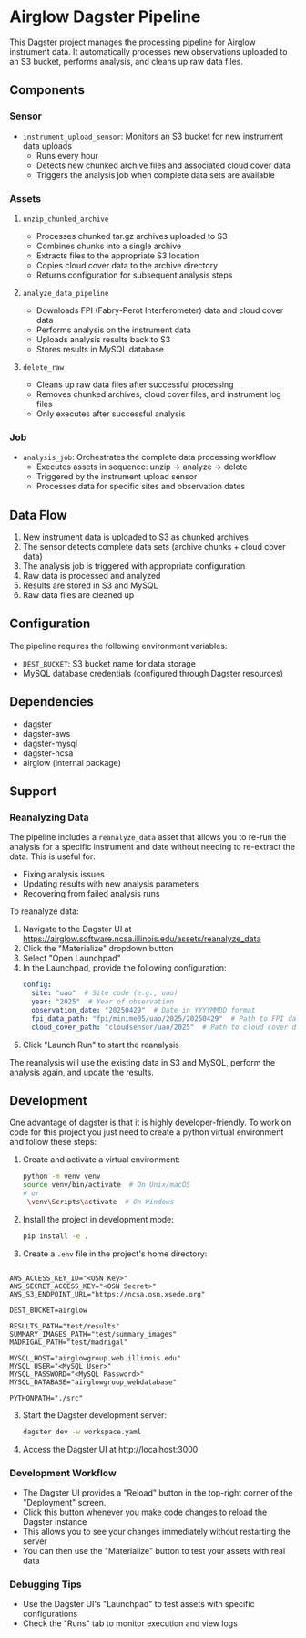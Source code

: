 # Airglow Dagster Pipeline

This Dagster project manages the processing pipeline for Airglow instrument data. It automatically processes new observations uploaded to an S3 bucket, performs analysis, and cleans up raw data files.

## Components

### Sensor
- `instrument_upload_sensor`: Monitors an S3 bucket for new instrument data uploads
  - Runs every hour
  - Detects new chunked archive files and associated cloud cover data
  - Triggers the analysis job when complete data sets are available

### Assets
1. `unzip_chunked_archive`
   - Processes chunked tar.gz archives uploaded to S3
   - Combines chunks into a single archive
   - Extracts files to the appropriate S3 location
   - Copies cloud cover data to the archive directory
   - Returns configuration for subsequent analysis steps

2. `analyze_data_pipeline`
   - Downloads FPI (Fabry-Perot Interferometer) data and cloud cover data
   - Performs analysis on the instrument data
   - Uploads analysis results back to S3
   - Stores results in MySQL database

3. `delete_raw`
   - Cleans up raw data files after successful processing
   - Removes chunked archives, cloud cover files, and instrument log files
   - Only executes after successful analysis

### Job
- `analysis_job`: Orchestrates the complete data processing workflow
  - Executes assets in sequence: unzip → analyze → delete
  - Triggered by the instrument upload sensor
  - Processes data for specific sites and observation dates

## Data Flow
1. New instrument data is uploaded to S3 as chunked archives
2. The sensor detects complete data sets (archive chunks + cloud cover data)
3. The analysis job is triggered with appropriate configuration
4. Raw data is processed and analyzed
5. Results are stored in S3 and MySQL
6. Raw data files are cleaned up

## Configuration
The pipeline requires the following environment variables:
- `DEST_BUCKET`: S3 bucket name for data storage
- MySQL database credentials (configured through Dagster resources)

## Dependencies
- dagster
- dagster-aws
- dagster-mysql
- dagster-ncsa
- airglow (internal package)

## Support

### Reanalyzing Data
The pipeline includes a `reanalyze_data` asset that allows you to re-run the analysis for a specific instrument and date without needing to re-extract the data. This is useful for:
- Fixing analysis issues
- Updating results with new analysis parameters
- Recovering from failed analysis runs

To reanalyze data:

1. Navigate to the Dagster UI at https://airglow.software.ncsa.illinois.edu/assets/reanalyze_data
2. Click the "Materialize" dropdown button
3. Select "Open Launchpad"
4. In the Launchpad, provide the following configuration:
   ```yaml
   config:
     site: "uao"  # Site code (e.g., uao)
     year: "2025"  # Year of observation
     observation_date: "20250429"  # Date in YYYYMMDD format
     fpi_data_path: "fpi/minime05/uao/2025/20250429"  # Path to FPI data in S3
     cloud_cover_path: "cloudsensor/uao/2025"  # Path to cloud cover data in S3
   ```
5. Click "Launch Run" to start the reanalysis

The reanalysis will use the existing data in S3 and MySQL, perform the analysis again, and update the results. 

## Development
One advantage of dagster is that it is highly developer-friendly. To work on code for this project 
you just need to create a python virtual environment and follow these steps:

1. Create and activate a virtual environment:
   ```bash
   python -m venv venv
   source venv/bin/activate  # On Unix/macOS
   # or
   .\venv\Scripts\activate  # On Windows
   ```

2. Install the project in development mode:
   ```bash
   pip install -e .
   ```
3. Create a `.env` file in the project's home directory:
```

AWS_ACCESS_KEY_ID="<OSN Key>"
AWS_SECRET_ACCESS_KEY="<OSN Secret>"
AWS_S3_ENDPOINT_URL="https://ncsa.osn.xsede.org"

DEST_BUCKET=airglow

RESULTS_PATH="test/results"
SUMMARY_IMAGES_PATH="test/summary_images"
MADRIGAL_PATH="test/madrigal"

MYSQL_HOST="airglowgroup.web.illinois.edu"
MYSQL_USER="<MySQL User>"
MYSQL_PASSWORD="<MySQL Password>"
MYSQL_DATABASE="airglowgroup_webdatabase"

PYTHONPATH="./src"
```


3. Start the Dagster development server:
   ```bash
   dagster dev -w workspace.yaml   
   ```

4. Access the Dagster UI at http://localhost:3000

### Development Workflow
- The Dagster UI provides a "Reload" button in the top-right corner of the "Deployment" screen.
- Click this button whenever you make code changes to reload the Dagster instance
- This allows you to see your changes immediately without restarting the server
- You can then use the "Materialize" button to test your assets with real data

### Debugging Tips
- Use the Dagster UI's "Launchpad" to test assets with specific configurations
- Check the "Runs" tab to monitor execution and view logs
